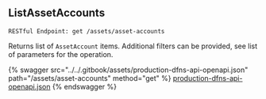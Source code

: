 
## ListAssetAccounts
`RESTful Endpoint: get /assets/asset-accounts`

Returns list of `AssetAccount` items. Additional filters can be provided, see list of parameters for the operation.


{% swagger src="../../.gitbook/assets/production-dfns-api-openapi.json" path="/assets/asset-accounts" method="get" %}
[production-dfns-api-openapi.json](../../.gitbook/assets/production-dfns-api-openapi.json)
{% endswagger %}
